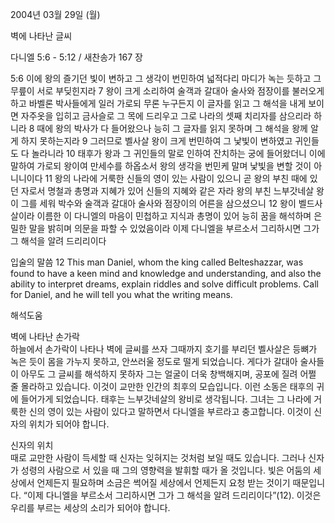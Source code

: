 2004년 03월 29일 (월)

벽에 나타난 글씨



다니엘 5:6 - 5:12 / 새찬송가 167 장


5:6 이에 왕의 즐기던 빛이 변하고 그 생각이 번민하여 넓적다리 마디가 녹는 듯하고 그 무릎이 서로 부딪힌지라 
7 왕이 크게 소리하여 술객과 갈대아 술사와 점장이를 불러오게 하고 바벨론 박사들에게 일러 가로되 무론 누구든지 이 글자를 읽고 그 해석을 내게 보이면 자주옷을 입히고 금사슬로 그 목에 드리우고 그로 나라의 셋째 치리자를 삼으리라 하니라 
8 때에 왕의 박사가 다 들어왔으나 능히 그 글자를 읽지 못하며 그 해석을 왕께 알게 하지 못하는지라 
9 그러므로 벨사살 왕이 크게 번민하여 그 낯빛이 변하였고 귀인들도 다 놀라니라 
10 태후가 왕과 그 귀인들의 말로 인하여 잔치하는 궁에 들어왔더니 이에 말하여 가로되 왕이여 만세수를 하옵소서 왕의 생각을 번민케 말며 낯빛을 변할 것이 아니니이다 
11 왕의 나라에 거룩한 신들의 영이 있는 사람이 있으니 곧 왕의 부친 때에 있던 자로서 명철과 총명과 지혜가 있어 신들의 지혜와 같은 자라 왕의 부친 느부갓네살 왕이 그를 세워 박수와 술객과 갈대아 술사와 점장이의 어른을 삼으셨으니 
12 왕이 벨드사살이라 이름한 이 다니엘의 마음이 민첩하고 지식과 총명이 있어 능히 꿈을 해석하며 은밀한 말을 밝히며 의문을 파할 수 있었음이라 이제 다니엘을 부르소서 그리하시면 그가 그 해석을 알려 드리리이다 

입술의 말씀 
12 This man Daniel, whom the king called Belteshazzar, was found to have a keen mind and knowledge and understanding, and also the ability to interpret dreams, explain riddles and solve difficult problems. Call for Daniel, and he will tell you what the writing means.

해석도움





벽에 나타난 손가락  
하늘에서 손가락이 나타나 벽에 글씨를 쓰자 그때까지 호기를 부리던 벨사살은 등뼈가 녹은 듯이 몸을 가누지 못하고, 안쓰러울 정도로 떨게 되었습니다. 게다가 갈대아 술사들이 아무도 그 글씨를 해석하지 못하자 그는 얼굴이 더욱 창백해지며, 공포에 질려 어쩔 줄 몰라하고 있습니다. 이것이 교만한 인간의 최후의 모습입니다. 이런 소동은 태후의 귀에 들어가게 되었습니다. 태후는 느부갓네살의 왕비로 생각됩니다. 그녀는 그 나라에 거룩한 신의 영이 있는 사람이 있다고 말하면서 다니엘을 부르라고 충고합니다. 이것이 신자의 위치가 되어야 합니다.  

신자의 위치  
때로 교만한 사람이 득세할 때 신자는 잊혀지는 것처럼 보일 때도 있습니다. 그러나 신자가 성령의 사람으로 서 있을 때 그의 영향력을 발휘할 때가 올 것입니다. 빛은 어둠의 세상에서 언제든지 필요하며 소금은 썩어질 세상에서 언제든지 요청 받는 것이기 때문입니다. “이제 다니엘을 부르소서 그리하시면 그가 그 해석을 알려 드리리이다”(12). 이것은 우리를 부르는 세상의 소리가 되어야 합니다.
